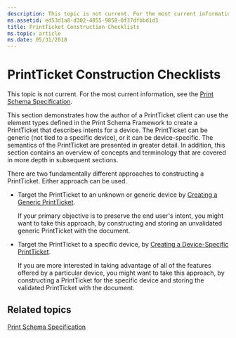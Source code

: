 ```yaml
---
description: This topic is not current. For the most current information, see the Print Schema Specification.
ms.assetid: ed53d1a8-d302-4855-9858-0f37dfbbd1d3
title: PrintTicket Construction Checklists
ms.topic: article
ms.date: 05/31/2018
---
```


# PrintTicket Construction Checklists

This topic is not current. For the most current information, see the [Print Schema Specification](https://www.microsoft.com/whdc/xps/printschema.mspx).

This section demonstrates how the author of a PrintTicket client can use the element types defined in the Print Schema Framework to create a PrintTicket that describes intents for a device. The PrintTicket can be generic (not tied to a specific device), or it can be device-specific. The semantics of the PrintTicket are presented in greater detail. In addition, this section contains an overview of concepts and terminology that are covered in more depth in subsequent sections.

There are two fundamentally different approaches to constructing a PrintTicket. Either approach can be used.

-   Target the PrintTicket to an unknown or generic device by [Creating a Generic PrintTicket](creating-a-generic-printticket.md).

    If your primary objective is to preserve the end user's intent, you might want to take this approach, by constructing and storing an unvalidated generic PrintTicket with the document.

-   Target the PrintTicket to a specific device, by [Creating a Device-Specific PrintTicket](creating-a-device-specific-printticket.md).

    If you are more interested in taking advantage of all of the features offered by a particular device, you might want to take this approach, by constructing a PrintTicket for the specific device and storing the validated PrintTicket with the document.

## Related topics

<dl> <dt>

[Print Schema Specification](https://www.microsoft.com/whdc/xps/printschema.mspx)
</dt> </dl>

 

 



